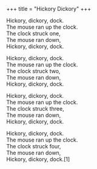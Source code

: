 +++
title = "Hickory Dickory"
+++

Hickory, dickory, dock.  
The mouse ran up the clock.  
The clock struck one,  
The mouse ran down,  
Hickory, dickory, dock.  

Hickory, dickory, dock.  
The mouse ran up the clock.  
The clock struck two,  
The mouse ran down,  
Hickory, dickory, dock.  

Hickory, dickory, dock.  
The mouse ran up the clock.  
The clock struck three,  
The mouse ran down,  
Hickory, dickory, dock.  

Hickory, dickory, dock.  
The mouse ran up the clock.  
The clock struck four,  
The mouse ran down,  
Hickory, dickory, dock.[1]
